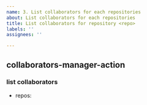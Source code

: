 ```yaml
---
name: 3. List collaborators for each repositories
about: List collaborators for each repositories
title: List collaborators for repository <repo>
labels: ''
assignees: ''

---
```


## collaborators-manager-action
### list collaborators
- repos: <repository>
